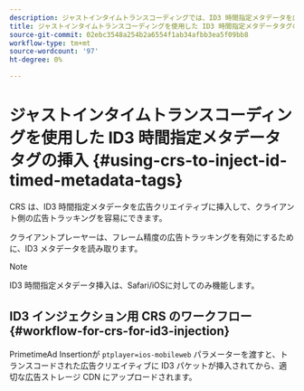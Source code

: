 ```yaml
---
description: ジャストインタイムトランスコーディングでは、ID3 時間指定メタデータを広告クリエイティブに挿入して、クライアント側の広告トラッキングを容易にすることができます。
title: ジャストインタイムトランスコーディングを使用した ID3 時間指定メタデータタグの挿入
source-git-commit: 02ebc3548a254b2a6554f1ab34afbb3ea5f09bb8
workflow-type: tm+mt
source-wordcount: '97'
ht-degree: 0%

---
```


# ジャストインタイムトランスコーディングを使用した ID3 時間指定メタデータタグの挿入 {#using-crs-to-inject-id-timed-metadata-tags}

CRS は、ID3 時間指定メタデータを広告クリエイティブに挿入して、クライアント側の広告トラッキングを容易にできます。

クライアントプレーヤーは、フレーム精度の広告トラッキングを有効にするために、ID3 メタデータを読み取ります。

>[!NOTE]
>
>ID3 時間指定メタデータ挿入は、Safari/iOSに対してのみ機能します。

## ID3 インジェクション用 CRS のワークフロー {#workflow-for-crs-for-id3-injection}

PrimetimeAd Insertionが `ptplayer=ios-mobileweb` パラメーターを渡すと、トランスコードされた広告クリエイティブに ID3 パケットが挿入されてから、適切な広告ストレージ CDN にアップロードされます。
